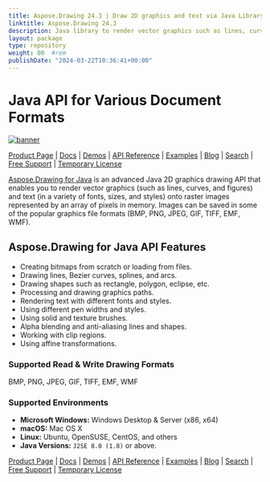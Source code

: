 ```yaml
---
title: Aspose.Drawing 24.3 | Draw 2D graphics and text via Java Library
linktitle: Aspose.Drawing 24.3
description: Java library to render vector graphics such as lines, curves, and figures as well as text in a variety of fonts, sizes, and styles onto raster images.
layout: package
type: repository
weight: 00	#rem
publishDate: "2024-03-22T10:36:41+00:00"
---
```


# Java API for Various Document Formats

[![banner](../aspose_drawing-for-java-banner.png)](./)

[Product Page](https://products.aspose.com/drawing/java) | [Docs](https://docs.aspose.com/drawing/java/) | [Demos](https://products.aspose.app/drawing/family) | [API Reference](https://apireference.aspose.com/drawing/java) | [Examples](https://github.com/aspose-drawing/Aspose.Drawing-for-Java/tree/main/Examples) | [Blog](https://blog.aspose.com/category/drawing/) | [Search](https://search.aspose.com/) | [Free Support](https://forum.aspose.com/c/drawing/44) | [Temporary License](https://purchase.aspose.com/temporary-license)

[Aspose.Drawing for Java](https://products.aspose.com/drawing/java) is an advanced Java 2D graphics drawing API that enables you to render vector graphics (such as lines, curves, and figures) and text (in a variety of fonts, sizes, and styles) onto raster images represented by an array of pixels in memory. Images can be saved in some of the popular graphics file formats (BMP, PNG, JPEG, GIF, TIFF, EMF, WMF).

## Aspose.Drawing for Java API Features

- Creating bitmaps from scratch or loading from files.
- Drawing lines, Bezier curves, splines, and arcs.
- Drawing shapes such as rectangle, polygon, eclipse, etc.
- Processing and drawing graphics paths.
- Rendering text with different fonts and styles.
- Using different pen widths and styles.
- Using solid and texture brushes.
- Alpha blending and anti-aliasing lines and shapes.
- Working with clip regions.
- Using affine transformations.

### **Supported Read & Write Drawing Formats**

BMP, PNG, JPEG, GIF, TIFF, EMF, WMF

### **Supported Environments**

- **Microsoft Windows:** Windows Desktop & Server (x86, x64)
- **macOS:** Mac OS X
- **Linux:** Ubuntu, OpenSUSE, CentOS, and others
- **Java Versions:** `J2SE 8.0 (1.8)` or above.

[Product Page](https://products.aspose.com/drawing/java) | [Docs](https://docs.aspose.com/drawing/java/) | [Demos](https://products.aspose.app/drawing/family) | [API Reference](https://apireference.aspose.com/drawing/java) | [Examples](https://github.com/aspose-drawing/Aspose.Drawing-for-Java/tree/main/Examples) | [Blog](https://blog.aspose.com/category/drawing/) | [Search](https://search.aspose.com/) | [Free Support](https://forum.aspose.com/c/drawing/44) | [Temporary License](https://purchase.aspose.com/temporary-license)
